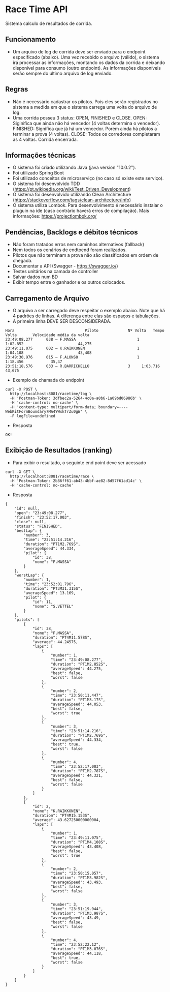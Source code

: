 Race Time API
========
Sistema calculo de resultados de corrida.

Funcionamento
------------------
* Um arquivo de log de corrida deve ser enviado para o endpoint especificado (abaixo). Uma vez recebido o arquivo (válido), o sistema irá processar as informações, montando os dados da corrida e deixando disponível para consumo (outro endpoint). As informações disponíveis serão sempre do ultimo arquivo de log enviado.


Regras
------------------

* Não é necessário cadastrar os pilotos. Pois eles serão registrados no sistema a medida em que o sistema carrega uma volta do arquivo de log.
* Uma corrida posseu 3 status: OPEN, FINISHED e CLOSE. 
OPEN: Siginifica que ainda não há vencedor (4 voltas determina o vencedor).
FINISHED: Significa que já há um vencedor. Porém ainda há pilotos a terminar a prova (4 voltas).
CLOSE: Todos os corredores completaram as 4 voltas. Corrida encerrada.
 

Informações técnicas
------------------

* O sistema foi criado utilizando Java (java version "10.0.2").
* Foi utilizado Spring Boot
* Foi utilizado conceitos de microserviço (no caso só existe este serviço).
* O sistema foi desenvolvido TDD (https://pt.wikipedia.org/wiki/Test_Driven_Development)
* O sistema foi desenvolvido utilizando Clean Architecture (https://stackoverflow.com/tags/clean-architecture/info)
* O sistema utiliza Lombok. Para desenvolvimento é necessário instalar o pluguin na ide (caso contrário haverá erros de compilação). Mais informações: https://projectlombok.org/

Pendências, Backlogs e débitos técnicos
------------------
* Não foram tratados erros nem caminhos alternativos (fallback)
* Nem todos os cenários de endtoend foram realizados. 
* Pilotos que não terminam a prova não são classificados em ordem de chegada.
* Documentar a API (Swagger - https://swagger.io/)
* Testes unitários na camada de controller
* Salvar dados num BD
* Exibir tempo entre o ganhador e os outros colocados.


Carregamento de Arquivo
------------------
* O arquivo a ser carregado deve respeitar o exemplo abaixo. Note que há 4 padrões de linhas. A diferença entre elas são espaços e tabulações.
* A primeira linha DEVE SER DESCONSIDERADA.

```text
Hora                               Piloto             Nº Volta   Tempo Volta       Velocidade média da volta
23:49:08.277      038 – F.MASSA                           1		1:02.852                        44,275
23:49:11.075      002 – K.RAIKKONEN                       1             1:04.108                        43,408
23:49:30.976      015 – F.ALONSO                          1		1:18.456			35,47
23:51:18.576      033 – R.BARRICHELLO		          3		1:03.716                        43,675

```

* Exemplo de chamada do endpoint

```
curl -X POST \
  http://localhost:8081/racetime/log \
  -H 'Postman-Token: 3dfbec2a-5264-4c0a-a0b6-1a09bd06986b' \
  -H 'cache-control: no-cache' \
  -H 'content-type: multipart/form-data; boundary=----WebKitFormBoundary7MA4YWxkTrZu0gW' \
  -F logFile=undefined
```

* Resposta

```
OK!
```

Exibição de Resultados (ranking)
------------------
* Para exibir o resultado, o seguinte end point deve ser acessado

```
curl -X GET \
  http://localhost:8081/racetime/race \
  -H 'Postman-Token: 2b86ff61-ab43-4bbf-ae82-8d57f61ad14c' \
  -H 'cache-control: no-cache'
```

* Resposta

```
{
    "id": null,
    "open": "23:49:08.277",
    "finish": "23:52:17.003",
    "close": null,
    "status": "FINISHED",
    "bestLap": {
        "number": 3,
        "time": "23:51:14.216",
        "duration": "PT1M2.769S",
        "averageSpeed": 44.334,
        "pilot": {
            "id": 38,
            "nome": "F.MASSA"
        }
    },
    "worstLap": {
        "number": 1,
        "time": "23:52:01.796",
        "duration": "PT3M31.315S",
        "averageSpeed": 13.169,
        "pilot": {
            "id": 11,
            "nome": "S.VETTEL"
        }
    },
    "pilots": [
        {
            "id": 38,
            "nome": "F.MASSA",
            "duration": "PT4M11.578S",
            "average": 44.24575,
            "laps": [
                {
                    "number": 1,
                    "time": "23:49:08.277",
                    "duration": "PT1M2.852S",
                    "averageSpeed": 44.275,
                    "best": false,
                    "worst": false
                },
                {
                    "number": 2,
                    "time": "23:50:11.447",
                    "duration": "PT1M3.17S",
                    "averageSpeed": 44.053,
                    "best": false,
                    "worst": true
                },
                {
                    "number": 3,
                    "time": "23:51:14.216",
                    "duration": "PT1M2.769S",
                    "averageSpeed": 44.334,
                    "best": true,
                    "worst": false
                },
                {
                    "number": 4,
                    "time": "23:52:17.003",
                    "duration": "PT1M2.787S",
                    "averageSpeed": 44.321,
                    "best": false,
                    "worst": false
                }
            ]
        },
        {
            "id": 2,
            "nome": "K.RAIKKONEN",
            "duration": "PT4M15.153S",
            "average": 43.627250000000004,
            "laps": [
                {
                    "number": 1,
                    "time": "23:49:11.075",
                    "duration": "PT1M4.108S",
                    "averageSpeed": 43.408,
                    "best": false,
                    "worst": true
                },
                {
                    "number": 2,
                    "time": "23:50:15.057",
                    "duration": "PT1M3.982S",
                    "averageSpeed": 43.493,
                    "best": false,
                    "worst": false
                },
                {
                    "number": 3,
                    "time": "23:51:19.044",
                    "duration": "PT1M3.987S",
                    "averageSpeed": 43.49,
                    "best": false,
                    "worst": false
                },
                {
                    "number": 4,
                    "time": "23:52:22.12",
                    "duration": "PT1M3.076S",
                    "averageSpeed": 44.118,
                    "best": true,
                    "worst": false
                }
            ]
        }
    ]
}


```


